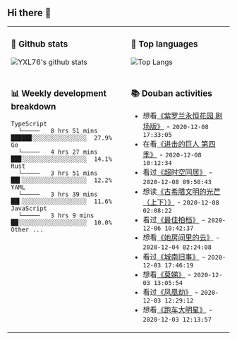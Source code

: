 ## Hi there 👋

<table>
<tr>
<td valign="top" width="54%">

### 🔭 Github stats

![YXL76's github stats](https://github-readme-stats.yxl76.vercel.app/api?username=YXL76&count_private=true&show_icons=true&theme=tokyonight)

</td>

<td valign="top" width="46%">

### 🌱 Top languages

![Top Langs](https://github-readme-stats.yxl76.vercel.app/api/top-langs/?username=YXL76&layout=compact&theme=tokyonight)

</td>
</tr>
<tr>
<td valign="top" width="54%">

### 📊 Weekly development breakdown

```text
TypeScript
  └─────   8 hrs 51 mins  █████▊░░░░░░░░░░░░░░░  27.9%
Go
  └─────   4 hrs 27 mins  ██▉░░░░░░░░░░░░░░░░░░  14.1%
Rust
  └─────   3 hrs 51 mins  ██▌░░░░░░░░░░░░░░░░░░  12.2%
YAML
  └─────   3 hrs 39 mins  ██▍░░░░░░░░░░░░░░░░░░  11.6%
JavaScript
  └─────   3 hrs 9 mins   ██░░░░░░░░░░░░░░░░░░░  10.0%
Other ...
```

</td>
<td valign="top" width="46%">

### 📚 Douban activities

- 想看[《紫罗兰永恒花园 剧场版》](http://movie.douban.com/subject/30179560/) - `2020-12-08 17:33:05`
- 在看[《进击的巨人 第四季》](http://movie.douban.com/subject/33440021/) - `2020-12-08 10:12:34`
- 看过[《超时空同居》](http://movie.douban.com/subject/27133303/) - `2020-12-08 09:50:43`
- 想读[《古希腊文明的光芒（上下）》](https://book.douban.com/subject/35225153/) - `2020-12-08 02:08:22`
- 看过[《最佳拍档》](http://movie.douban.com/subject/1306011/) - `2020-12-06 10:42:37`
- 想看[《她房间里的云》](http://movie.douban.com/subject/30388205/) - `2020-12-04 02:24:08`
- 看过[《城南旧事》](http://movie.douban.com/subject/1300894/) - `2020-12-03 17:46:19`
- 想看[《莫娣》](http://movie.douban.com/subject/25938803/) - `2020-12-03 13:05:54`
- 看过[《凤凰劫》](http://movie.douban.com/subject/1308982/) - `2020-12-03 12:29:12`
- 想看[《跑车大明星》](http://movie.douban.com/subject/35275346/) - `2020-12-03 12:13:57`

</td>
</tr>
</table>

<!--
**YXL76/YXL76** is a ✨ _special_ ✨ repository because its `README.md` (this file) appears on your GitHub profile.

Here are some ideas to get you started:

- 🔭 I’m currently working on ...
- 🌱 I’m currently learning ...
- 👯 I’m looking to collaborate on ...
- 🤔 I’m looking for help with ...
- 💬 Ask me about ...
- 📫 How to reach me: ...
- 😄 Pronouns: ...
- ⚡ Fun fact: ...
-->
